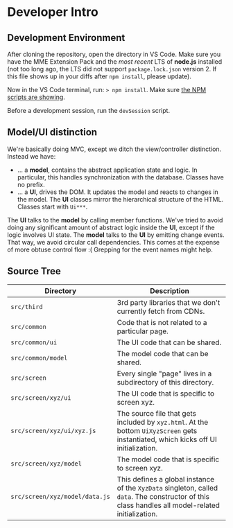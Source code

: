 # Developer Intro

## Development Environment

After cloning the repository, open the directory in VS Code. Make sure you have the MME Extension Pack and the *most recent* LTS of **node.js** installed (not too long ago, the LTS did not support `package.lock.json` version 2. If this file shows up in your diffs after `npm install`, please update).

Now in the VS Code terminal, run: `> npm install`.
Make sure [the NPM scripts are showing](https://stackoverflow.com/questions/66943852/npm-scripts-not-shown-in-explorer-sidebar-how-to-shwo-them-again).

Before a development session, run the `devSession` script.

## Model/UI distinction

We're basically doing MVC, except we ditch the view/controller distinction. Instead we have:
- ... a **model**, contains the abstract application state and logic. In particular, this handles synchronization with the database. Classes have no prefix.
- ... a **UI**, drives the DOM. It updates the model and reacts to changes in the model. The **UI** classes mirror the hierarchical structure of the HTML. Classes start with `Ui***`.

The **UI** talks to the **model** by calling member functions. We've tried to avoid doing any significant amount of abstract logic inside the **UI**, except if the logic involves UI state.
The **model** talks to the **UI** by emitting change events. That way, we avoid circular call dependencies. This comes at the expense of more obtuse control flow :( Grepping for the event names might help.

## Source Tree

|Directory|Description|
|--|--|
| `src/third` |3rd party libraries that we don't currently fetch from CDNs.|
| `src/common`|Code that is not related to a particular page.|
| `src/common/ui`|The UI code that can be shared.|
| `src/common/model`|The model code that can be shared.|
| `src/screen`|Every single "page" lives in a subdirectory of this directory.|
| `src/screen/xyz/ui`|The UI code that is specific to screen xyz.|
| `src/screen/xyz/ui/xyz.js`|The source file that gets included by `xyz.html`. At the bottom `UiXyzScreen` gets instantiated, which kicks off UI initialization.|
| `src/screen/xyz/model`|The model code that is specific to screen xyz.|
| `src/screen/xyz/model/data.js`|This defines a global instance of the `XyzData` singleton, called `data`. The constructor of this class handles all model-related initialization.|
